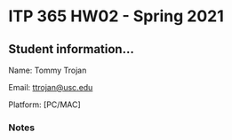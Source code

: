 # ITP 365 HW02 - Spring 2021 #

## Student information... ##
Name: Tommy Trojan

Email: ttrojan@usc.edu

Platform: [PC/MAC]

### Notes ###
